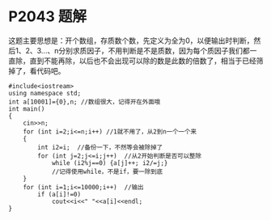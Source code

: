 # P2043 题解

这题主要思想是：开个数组，存质数个数，先定义为全为0，以便输出时判断，然后1、2、3...、n分别求质因子，不用判断是不是质数，因为每个质因子我们都一直除，直到不能再除，以后也不会出现可以除的数是此数的倍数了，相当于已经筛掉了，看代码吧。
    
        
    #include<iostream>
	using namespace std;
	int a[10001]={0},n; //数组很大，记得开在外面哦
	int main()
	{
		cin>>n;
		for (int i=2;i<=n;i++) //1就不用了，从2到n一个一个来
		{
		 	int i2=i;  //备份一下，不然等会被除掉了
			for (int j=2;j<=i;j++)  //从2开始判断是否可以整除
				while (i2%j==0) {a[j]++; i2/=j;} 
                //记得使用while，不是if，要一除到底
		}
		for (int i=1;i<=10000;i++)  //输出
        	if (a[i]!=0)
        		cout<<i<<" "<<a[i]<<endl;
	}